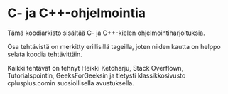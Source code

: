# C- ja C++-ohjelmointia

Tämä koodiarkisto sisältää C- ja C++-kielen ohjelmointiharjoituksia.

Osa tehtävistä on merkitty erillisillä tageilla, joten niiden kautta on helppo selata koodia tehtävittäin.

Kaikki tehtävät on tehnyt Heikki Ketoharju, Stack Overflown, Tutorialspointin, GeeksForGeeksin ja tietysti klassikkosivusto cplusplus.comin suosiollisella avustuksella.
